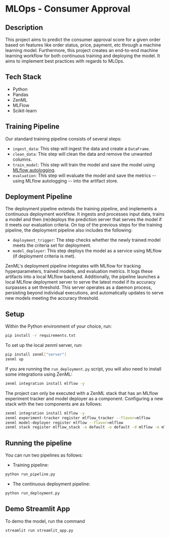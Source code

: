 # MLOps - Consumer Approval

## Description

This project aims to predict the consumer approval score for a given order based on features like order status, price, payment, etc
through a machine learning model. Furthermore,
this project creates an end-to-end machine learning workflow for both continuous training and deploying the model. It aims to implement best practices with regards to MLOps.

## Tech Stack

- Python
- Pandas
- ZenML
- MLFlow
- Scikit-learn

## Training Pipeline

Our standard training pipeline consists of several steps:

- `ingest_data`: This step will ingest the data and create a `DataFrame`.
- `clean_data`: This step will clean the data and remove the unwanted columns.
- `train_model`: This step will train the model and save the model using [MLflow autologging](https://www.mlflow.org/docs/latest/tracking.html).
- `evaluation`: This step will evaluate the model and save the metrics -- using MLflow autologging -- into the artifact store.

## Deployment Pipeline

The deployment pipeline extends the training pipeline, and implements a continuous deployment workflow. It ingests and processes input data, trains a model and then (re)deploys the prediction server that serves the model if it meets our evaluation criteria. On top of the previous steps for the training pipeline, the deployment pipeline also includes the following:

- `deployment_trigger`: The step checks whether the newly trained model meets the criteria set for deployment.
- `model_deployer`: This step deploys the model as a service using MLflow (if deployment criteria is met).

ZenML's deployment pipeline integrates with MLflow for tracking hyperparameters, trained models, and evaluation metrics. It logs these artifacts into a local MLflow backend. Additionally, the pipeline launches a local MLflow deployment server to serve the latest model if its accuracy surpasses a set threshold. This server operates as a daemon process, persisting beyond individual executions, and automatically updates to serve new models meeting the accuracy threshold.

## Setup

Within the Python environment of your choice, run:

```bash
pip install -r requirements.txt
```

To set up the local zenml server, run:

```bash
pip install zenml["server"]
zenml up
```

If you are running the `run_deployment.py` script, you will also need to install some integrations using ZenML:

```bash
zenml integration install mlflow -y
```

The project can only be executed with a ZenML stack that has an MLflow experiment tracker and model deployer as a component. Configuring a new stack with the two components are as follows:

```bash
zenml integration install mlflow -y
zenml experiment-tracker register mlflow_tracker --flavor=mlflow
zenml model-deployer register mlflow --flavor=mlflow
zenml stack register mlflow_stack -a default -o default -d mlflow -e mlflow_tracker --set
```

## Running the pipeline

You can run two pipelines as follows:

- Training pipeline:

```bash
python run_pipeline.py
```

- The continuous deployment pipeline:

```bash
python run_deployment.py
```

## Demo Streamlit App

To demo the model, run the command

```bash
streamlit run streamlit_app.py
```
